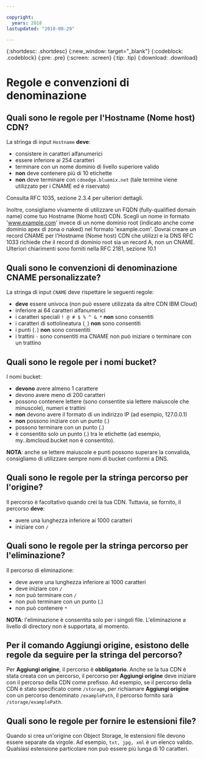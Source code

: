 ```yaml
---

copyright:
  years: 2018
lastupdated: "2018-08-29"

---
```


{:shortdesc: .shortdesc}
{:new_window: target="_blank"}
{:codeblock: .codeblock}
{:pre: .pre}
{:screen: .screen}
{:tip: .tip}
{:download: .download}

# Regole e convenzioni di denominazione

## Quali sono le regole per l'Hostname (Nome host) CDN?
La stringa di input `Hostname` **deve**:
  * consistere in caratteri alfanumerici
  * essere inferiore ai 254 caratteri
  * terminare con un nome dominio di livello superiore valido
  * **non** deve contenere più di 10 etichette
  * **non** deve terminare con `cdnedge.bluemix.net` (tale termine viene utilizzato per i CNAME ed è riservato)

Consulta RFC 1035, sezione 2.3.4 per ulteriori dettagli. 

Inoltre, consigliamo vivamente di utilizzare un FQDN (fully-qualified domain name) come tuo Hostname (Nome host) CDN. Scegli un nome in formato 'www.example.com' invece di un nome dominio root (indicato anche come dominio apex di zona o naked) nel formato 'example.com'. Dovrai creare un record CNAME per l'Hostname (Nome host) CDN che utilizzi e la DNS RFC 1033 richiede che il record di dominio root sia un record A, non un CNAME. Ulteriori chiarimenti sono forniti nella RFC 2181, sezione 10.1

## Quali sono le convenzioni di denominazione CNAME personalizzate?
La stringa di input `CNAME` deve rispettare le seguenti regole:
  * **deve** essere univoca (non può essere utilizzata da altre CDN IBM Cloud)
  * inferiore ai 64 caratteri alfanumerici
  * i caratteri speciali `! @ # $ % ^ & *` **non** sono consentiti
  * i caratteri di sottolineatura (`_`) **non** sono consentiti
  * i punti (`.`) **non** sono consentiti
  * i trattini `-` sono consentiti ma CNAME non può iniziare o terminare con un trattino

## Quali sono le regole per i nomi bucket?
I nomi bucket:
  * **devono** avere almeno 1 carattere
  * devono avere meno di 200 caratteri
  * possono contenere lettere (sono consentite sia lettere maiuscole che minuscole), numeri e trattini
  * **non** devono avere il formato di un indirizzo IP (ad esempio, 127.0.0.1)
  * **non** possono iniziare con un punto (.)
  * possono terminare con un punto (.)
  * è consentito solo un punto (.) tra le etichette (ad esempio, my..ibmcloud.bucket non è consentito).

**NOTA**: anche se lettere maiuscole e punti possono superare la convalida, consigliamo di utilizzare sempre nomi di bucket conformi a DNS.

## Quali sono le regole per la stringa percorso per l'origine?
Il percorso è facoltativo quando crei la tua CDN. Tuttavia, se fornito, il percorso **deve**:
  * avere una lunghezza inferiore ai 1000 caratteri
  * iniziare con `/`

## Quali sono le regole per la stringa percorso per l'eliminazione?
Il percorso di eliminazione:
  * deve avere una lunghezza inferiore ai 1000 caratteri
  * deve iniziare con `/`
  * non può terminare con `/`
  * non può terminare con un punto (.)
  * non può contenere `*`

**NOTA**: l'eliminazione è consentita solo per i singoli file. L'eliminazione a livello di directory non è supportata, al momento.

## Per il comando **Aggiungi origine**, esistono delle regole da seguire per la stringa del percorso?
Per **Aggiungi origine**, il percorso è **obbligatorio**. Anche se la tua CDN è stata creata con un percorso, il percorso per **Aggiungi origine** deve iniziare con il percorso della CDN come prefisso. Ad esempio, se il percorso della CDN è stato specificato come `/storage`, per richiamare **Aggiungi origine** con un percorso denominato `/examplePath`, il percorso fornito sarà `/storage/examplePath`.

## Quali sono le regole per fornire le estensioni file?
Quando si crea un'origine con Object Storage, le estensioni file devono essere separate da virgole. Ad esempio, `txt, jpg, xml` è un elenco valido. Qualsiasi estensione particolare non può essere più lunga di 10 caratteri.
